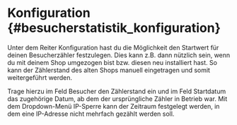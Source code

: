 # Konfiguration {#besucherstatistik_konfiguration}

Unter dem Reiter Konfiguration hast du die Möglichkeit den Startwert für deinen Besucherzähler festzulegen. Dies kann z.B. dann nützlich sein, wenn du mit deinem Shop umgezogen bist bzw. diesen neu installiert hast. So kann der Zählerstand des alten Shops manuell eingetragen und somit weitergeführt werden.

Trage hierzu im Feld Besucher den Zählerstand ein und im Feld Startdatum das zugehörige Datum, ab dem der ursprüngliche Zähler in Betrieb war. Mit dem Dropdown-Menü IP-Sperre kann der Zeitraum festgelegt werden, in dem eine IP-Adresse nicht mehrfach gezählt werden soll.



